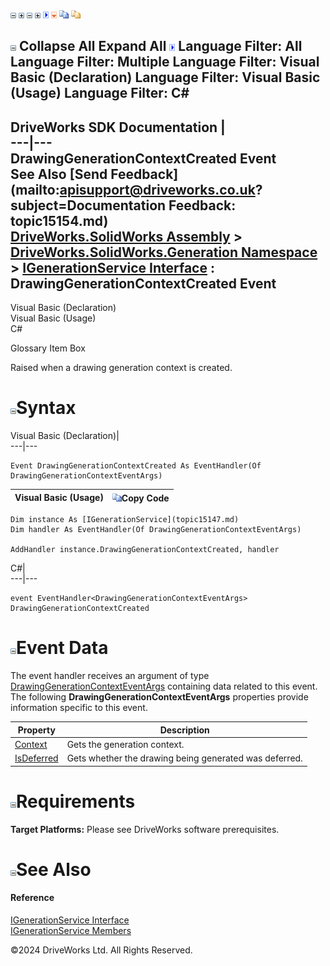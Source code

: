 ![](dotnetimages/collapse.gif) ![](dotnetimages/expand.gif) ![](dotnetimages/collapse.gif) ![](dotnetimages/expand.gif) ![](dotnetimages/drpdown.gif) ![](dotnetimages/drpdown_orange.gif) ![](dotnetimages/copycode.gif) ![](dotnetimages/copycodeHighlight.gif)

![](dotnetimages/collapse.gif) Collapse All Expand All ![](dotnetimages/drpdown.gif) Language Filter: All  Language Filter: Multiple  Language Filter: Visual Basic (Declaration) Language Filter: Visual Basic (Usage) Language Filter: C#  
---  
DriveWorks SDK Documentation  |   
---|---  
DrawingGenerationContextCreated Event   
See Also [Send Feedback](mailto:apisupport@driveworks.co.uk?subject=Documentation Feedback: topic15154.md)  
[DriveWorks.SolidWorks Assembly](topic13342.md) > [DriveWorks.SolidWorks.Generation Namespace](topic15094.md) > [IGenerationService Interface](topic15147.md) : DrawingGenerationContextCreated Event  
---  
  
Visual Basic (Declaration)    
Visual Basic (Usage)    
C# 

Glossary Item Box

Raised when a drawing generation context is created. 

# ![](dotnetimages/collapse.gif)Syntax

Visual Basic (Declaration)|   
---|---  
      
    
    Event DrawingGenerationContextCreated As EventHandler(Of DrawingGenerationContextEventArgs)  
  
Visual Basic (Usage)| ![](dotnetimages/copycode.gif)Copy Code  
---|---  
      
    
    Dim instance As [IGenerationService](topic15147.md)
    Dim handler As EventHandler(Of DrawingGenerationContextEventArgs)
     
    AddHandler instance.DrawingGenerationContextCreated, handler  
  
C#|   
---|---  
      
    
    event EventHandler<DrawingGenerationContextEventArgs> DrawingGenerationContextCreated  
  
# ![](dotnetimages/collapse.gif)Event Data

The event handler receives an argument of type [DrawingGenerationContextEventArgs](topic15180.md) containing data related to this event. The following **DrawingGenerationContextEventArgs** properties provide information specific to this event.

Property| Description  
---|---  
[Context](topic15187.md)| Gets the generation context.   
[IsDeferred](topic15188.md)| Gets whether the drawing being generated was deferred.   
  
# ![](dotnetimages/collapse.gif)Requirements

**Target Platforms:** Please see DriveWorks software prerequisites.

# ![](dotnetimages/collapse.gif)See Also

#### Reference

[IGenerationService Interface](topic15147.md)   
[IGenerationService Members](topic15148.md)

©2024 DriveWorks Ltd. All Rights Reserved.
